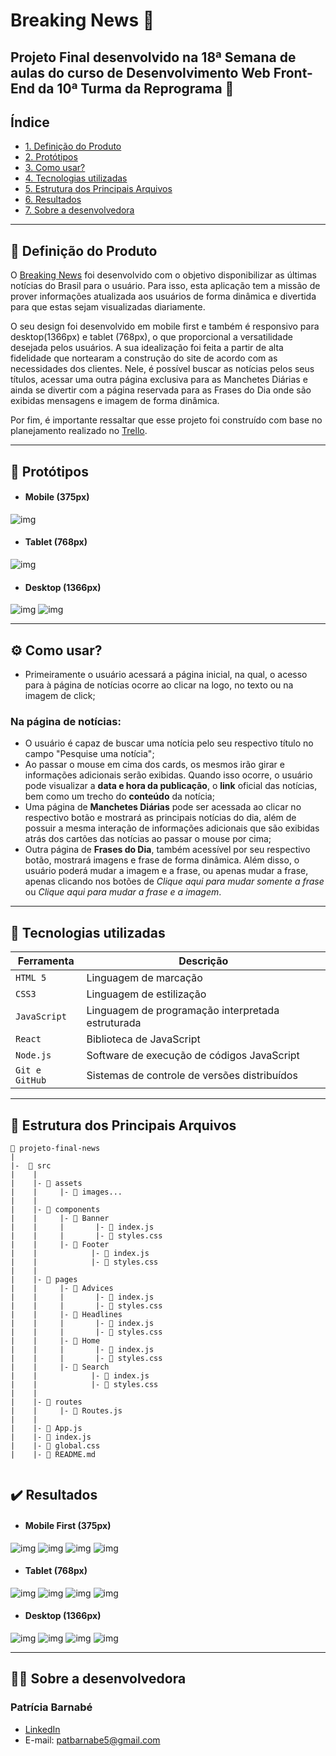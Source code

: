 # Breaking News :blue_heart:

## Projeto Final desenvolvido na 18ª Semana de aulas do curso de Desenvolvimento Web Front-End da 10ª Turma da Reprograma :purple_heart:

## Índice

* [1. Definição do Produto](#dart-definição-do-produto)
* [2. Protótipos](#pencil2-histórias-de-usuários)
* [3. Como usar?](#art-protótipos)
* [4. Tecnologias utilizadas](#gear-como-usar)
* [5. Estrutura dos Principais Arquivos](#link-links-para-saber-mais-sobre-pokémons)
* [6. Resultados](#busts_in_silhouette-testes-de-usabilidade)
* [7. Sobre a desenvolvedora](#robot-tecnologias-utilizadas)

---
## :dart: Definição do Produto

O [Breaking News](...) foi desenvolvido com o objetivo disponibilizar as últimas notícias do Brasil para o usuário. Para isso, esta aplicação tem a missão de prover informações atualizada aos usuários de forma dinâmica e divertida para que estas sejam visualizadas diariamente.

O seu design foi desenvolvido em mobile first e também é responsivo para desktop(1366px) e tablet (768px), o que proporcional a versatilidade desejada pelos usuários. A sua idealização foi feita a partir de alta fidelidade que nortearam a construção do site de acordo com as necessidades dos clientes. Nele, é possível buscar as notícias pelos seus títulos, acessar uma outra página exclusiva para as Manchetes Diárias e ainda se divertir com a página reservada para as Frases do Dia onde são exibidas mensagens e imagem de forma dinâmica.

Por fim, é importante ressaltar que esse projeto foi construído com base no planejamento realizado no [Trello](https://trello.com/b/yWKMWvpd/projeto-final).

---
## :art: Protótipos
* ####  Mobile (375px)
![img](./src/assets/news-mobile.png)

* #### Tablet (768px)
![img](./src/assets/news-tablet.png)

* #### Desktop (1366px)
![img](./src/assets/news-desktop1.png)
![img](./src/assets/news-desktop2.png)

---
## :gear: Como usar?
- Primeiramente o usuário acessará a página inicial, na qual, o acesso para à página de notícias ocorre ao clicar na logo, no texto ou na imagem de click;

### Na página de notícias:
- O usuário é capaz de buscar uma notícia pelo seu respectivo título no campo "Pesquise uma notícia"; 
- Ao passar o mouse em cima dos cards, os mesmos irão girar e informações adicionais serão exibidas. Quando isso ocorre, o usuário pode visualizar a **data e hora da publicação**, o **link** oficial das notícias, bem como um trecho do **conteúdo** da notícia;
- Uma página de **Manchetes Diárias** pode ser acessada ao clicar no respectivo botão e mostrará as principais notícias do dia, além de possuir a mesma interação de informações adicionais que são exibidas atrás dos cartões das notícias ao passar o mouse por cima;
- Outra página de **Frases do Dia**, também acessível por seu respectivo botão, mostrará imagens e frase de forma dinâmica. Além disso, o usuário poderá mudar a imagem e a frase, ou apenas mudar a frase, apenas clicando nos botões de *Clique aqui para mudar somente a frase* ou *Clique aqui para mudar a frase e a imagem*.

---
## :robot: Tecnologias utilizadas

| Ferramenta | Descrição |
| --- | --- |
| `HTML 5` | Linguagem de marcação |
| `CSS3` | Linguagem de estilização |
| `JavaScript` |  Linguagem de programação interpretada estruturada|
| `React` | Biblioteca de JavaScript|
| `Node.js` | Software de execução de códigos JavaScript|
| `Git e GitHub` | Sistemas de controle de versões distribuídos|

---

## :file_folder: Estrutura dos Principais Arquivos
```
📁 projeto-final-news
|
|-  📁 src
|    |
|    |- 📁 assets
|    |     |- 📄 images...
|    |
|    |- 📁 components
|    |     |- 📁 Banner 
|    |     |       |- 📄 index.js
|    |     |       |- 📄 styles.css
|    |     |- 📁 Footer 
|    |            |- 📄 index.js
|    |            |- 📄 styles.css
|    |
|    |- 📁 pages
|    |     |- 📁 Advices 
|    |     |       |- 📄 index.js
|    |     |       |- 📄 styles.css
|    |     |- 📁 Headlines 
|    |     |       |- 📄 index.js
|    |     |       |- 📄 styles.css
|    |     |- 📁 Home 
|    |     |       |- 📄 index.js
|    |     |       |- 📄 styles.css
|    |     |- 📁 Search 
|    |            |- 📄 index.js
|    |            |- 📄 styles.css
|    |
|    |- 📁 routes
|    |     |- 📄 Routes.js 
|    |
|    |- 📄 App.js
|    |- 📄 index.js
|    |- 📄 global.css
|    |- 📄 README.md


```
## ✔️ Resultados
* ####  Mobile First (375px)
![img](./src/assets/result-mobile-home.png)
![img](./src/assets/result-mobile-search.png)
![img](./src/assets/result-mobile-headlines.png)
![img](./src/assets/result-mobile-advices.png)

* #### Tablet (768px)
![img](./src/assets/result-tablet-home.png)
![img](./src/assets/result-tablet-search.png)
![img](./src/assets/result-tablet-headlines.png)
![img](./src/assets/result-tablet-advices.png)

* #### Desktop (1366px)
![img](./src/assets/result-desktop-home.png)
![img](./src/assets/result-desktop-search.png)
![img](./src/assets/result-desktop-headlines.png)
![img](./src/assets/result-desktop-advices.png)

---
## :woman_technologist: Sobre a desenvolvedora
### Patrícia Barnabé

- [LinkedIn](https://www.linkedin.com/in/patriciabarnabe)
- E-mail: patbarnabe5@gmail.com

